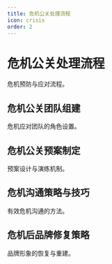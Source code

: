 ```yaml
---
title: 危机公关处理流程
icon: crisis
order: 2
---
```


# 危机公关处理流程

危机预防与应对流程。

## 危机公关团队组建

危机应对团队的角色设置。

## 危机公关预案制定

预案设计与演练机制。

## 危机沟通策略与技巧

有效危机沟通的方法。

## 危机后品牌修复策略

品牌形象的恢复与重建。

